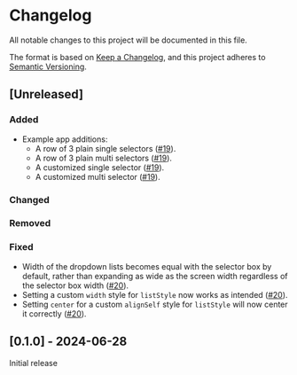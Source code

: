 # Changelog

All notable changes to this project will be documented in this file.

The format is based on [Keep a Changelog](https://keepachangelog.com/en/1.1.0/),
and this project adheres to [Semantic Versioning](https://semver.org/spec/v2.0.0.html).

## [Unreleased]

### Added

- Example app additions:
  - A row of 3 plain single selectors ([#19](https://github.com/rhventures/react-native-dropdown-selector/pull/19)).
  - A row of 3 plain multi selectors ([#19](https://github.com/rhventures/react-native-dropdown-selector/pull/19)).
  - A customized single selector ([#19](https://github.com/rhventures/react-native-dropdown-selector/pull/19)).
  - A customized multi selector ([#19](https://github.com/rhventures/react-native-dropdown-selector/pull/19)).

### Changed

### Removed

### Fixed

- Width of the dropdown lists becomes equal with the selector box by default, rather than expanding as wide as the screen width regardless of the selector box width ([#20](https://github.com/rhventures/react-native-dropdown-selector/pull/20)).
- Setting a custom `width` style for `listStyle` now works as intended ([#20](https://github.com/rhventures/react-native-dropdown-selector/pull/20)).
- Setting `center` for a custom `alignSelf` style for `listStyle` will now center it correctly ([#20](https://github.com/rhventures/react-native-dropdown-selector/pull/20)).

## [0.1.0] - 2024-06-28

Initial release